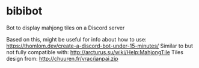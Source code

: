 # bibibot
Bot to display mahjong tiles on a Discord server

Based on this, might be useful for info about how to use: https://thomlom.dev/create-a-discord-bot-under-15-minutes/
Similar to but not fully compatible with: http://arcturus.su/wiki/Help:MahjongTile
Tiles design from: http://chuuren.fr/vrac/janpai.zip
